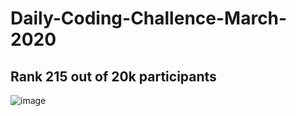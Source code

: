 # Daily-Coding-Challence-March-2020

## Rank 215 out of 20k participants
![image](https://user-images.githubusercontent.com/66173499/216663810-851364d7-9e64-41a8-a6cd-d242b7ee7a19.png)
